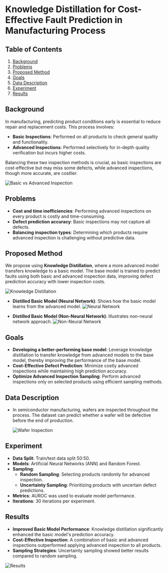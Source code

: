 # Knowledge Distillation for Cost-Effective Fault Prediction in Manufacturing Process

## Table of Contents
1. [Background](#background)
2. [Problems](#problems)
3. [Proposed Method](#proposed-method)
4. [Goals](#goals)
5. [Data Description](#data-description)
6. [Experiment](#experiment)
7. [Results](#results)

## Background
In manufacturing, predicting product conditions early is essential to reduce repair and replacement costs. This process involves:
- **Basic Inspections**: Performed on all products to check general quality and functionality.
- **Advanced Inspections**: Performed selectively for in-depth quality verification but incurs higher costs.

Balancing these two inspection methods is crucial, as basic inspections are cost-effective but may miss some defects, while advanced inspections, though more accurate, are costlier.

![Basic vs Advanced Inspection](https://github.com/ShawnSon-hub/Knowledge-Distillation-for-cost-effective-fault-Prediction-in-manufacturing-process/assets/124177883/8ec0f1ee-8902-45b8-8e3e-dbf302bc5b60)

## Problems
- **Cost and time inefficiencies**: Performing advanced inspections on every product is costly and time-consuming.
- **Defect prediction accuracy**: Basic inspections may not capture all defects.
- **Balancing inspection types**: Determining which products require advanced inspection is challenging without predictive data.

## Proposed Method
We propose using **Knowledge Distillation**, where a more advanced model transfers knowledge to a basic model. The base model is trained to predict faults using both basic and advanced inspection data, improving defect prediction accuracy with lower inspection costs.

![Knowledge Distillation](https://github.com/ShawnSon-hub/Knowledge-Distillation-for-cost-effective-fault-Prediction-in-manufacturing-process/assets/124177883/46818e9f-d5bf-4f6f-9c9e-51091dd778ea)

- **Distilled Basic Model (Neural Network)**: Shows how the basic model learns from the advanced model.
  ![Neural Network](https://github.com/ShawnSon-hub/Knowledge-Distillation-for-cost-effective-fault-Prediction-in-manufacturing-process/assets/124177883/1d149d99-8b0d-407d-8cb3-f4c0f576f3bc)

- **Distilled Basic Model (Non-Neural Network)**: Illustrates non-neural network approach.
  ![Non-Neural Network](https://github.com/ShawnSon-hub/Knowledge-Distillation-for-cost-effective-fault-Prediction-in-manufacturing-process/assets/124177883/1143bd10-5102-4585-b975-3136e51bcd41)

## Goals
- **Developing a better-performing base model**: Leverage knowledge distillation to transfer knowledge from advanced models to the base model, thereby improving the performance of the base model.
- **Cost-Effective Defect Prediction**: Minimize costly advanced inspections while maintaining high prediction accuracy.
- **Optimize Advanced Inspection Sampling**: Perform advanced inspections only on selected products using efficient sampling methods.

## Data Description
- In semiconductor manufacturing, wafers are inspected throughout the process. The dataset can predict whether a wafer will be defective before the end of production.
  
  ![Wafer Inspection](https://github.com/ShawnSon-hub/Knowledge-Distillation-for-cost-effective-fault-Prediction-in-manufacturing-process/assets/124177883/78f9db95-a31f-46fe-a0bb-6c7bff16b1af)

## Experiment
- **Data Split**: Train/test data split 50:50.
- **Models**: Artificial Neural Networks (ANN) and Random Forest.
- **Sampling**:
  - **Random Sampling**: Selecting products randomly for advanced inspection.
  - **Uncertainty Sampling**: Prioritizing products with uncertain defect predictions.
- **Metrics**: AUROC was used to evaluate model performance.
- **Iterations**: 30 iterations per experiment.

## Results
- **Improved Basic Model Performance**: Knowledge distillation significantly enhanced the basic model's prediction accuracy.
- **Cost-Effective Inspection**: A combination of basic and advanced inspections outperformed applying advanced inspection to all products.
- **Sampling Strategies**: Uncertainty sampling showed better results compared to random sampling.

![Results](https://github.com/ShawnSon-hub/Knowledge-Distillation-for-cost-effective-fault-Prediction-in-manufacturing-process/assets/124177883/777d26fb-97c5-4629-9f55-f142a07ec89f)
